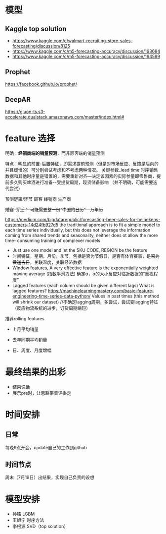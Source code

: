 # 模型

## Kaggle top solution

- https://www.kaggle.com/c/walmart-recruiting-store-sales-forecasting/discussion/8125
- https://www.kaggle.com/c/m5-forecasting-accuracy/discussion/163684
- https://www.kaggle.com/c/m5-forecasting-accuracy/discussion/164599
## Prophet

https://facebook.github.io/prophet/

## DeepAR

https://gluon-ts.s3-accelerate.dualstack.amazonaws.com/master/index.html#

# feature 选择

明确：**经销商端的销量预测**，而非顾客端的销量预测

特点：明显的前置-后置特征，即需求提前预测（但是对市场反应、反馈是后向的并且缓慢的）可分别尝试考虑和不考虑两种情况。
关键参数_lead time 时序销售数据和其他时序量是错置的，需要重新对齐—决定该因素的实际参量即零售商，提前多久购买啤酒进行准备--受提货周期，现货储备影响 （并不明确，可能需要迭代尝试）

预测逻辑/环节
顾客 经销商 生产商

~~婚宴-乔迁： 可能需要整一份“中国的日历”—万年历~~

https://medium.com/bigdatarepublic/forecasting-beer-sales-for-heinekens-customers-14d24fb927d5
the traditional approach is to fit a simple model to each time series individually, but this does not leverage the information coming from shared trends and seasonality, neither does ot allow the more time- consuming training of complexer models
-	Just use one model and let the SKU CODE, REGION be the feature
-	时间特征，星期，月份，季节，包括是否为节假日，是否有体育赛事，~~是否为黄道吉日~~，关联温度，关联经济数据
-	Window features, A very effective feature is the exponentially weighted moving average (指数平滑方法)
确定α，α的大小反应对临近数据的“重视程度”
-	Lagged features (each column should be given different lags)
What is lagged features?
https://machinelearningmastery.com/basic-feature-engineering-time-series-data-python/
Values in past times (this method will shrink our dataset)
//不确定lagging周期，多尝试，尝试变lagging特征（反应物流系统的进步，订货周期缩短）

推荐rolling features
-	上月平均销量
- 去年同期平均销量

- 日、周度、月度增幅

# 最终结果的出彩
- 结果说话
- 展示pre时，让思路带着评委走

# 时间安排

## 日常
每晚9点开会，update自己的工作到github

## 时间节点
周末（7月19日）出结果，实现自己负责的设想

# 模型安排
- 孙铭 LGBM
- 王旭宁 时序方法
- 李根源 SVD（top solution）
